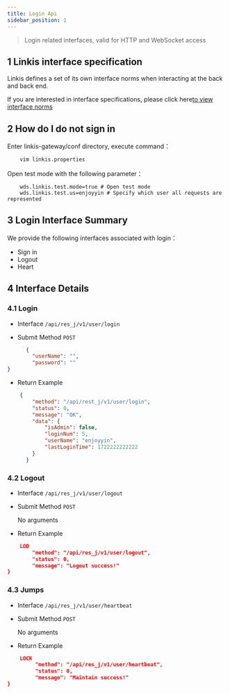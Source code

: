 ```yaml
---
title: Login Api
sidebar_position: 1
---
```


> Login related interfaces, valid for HTTP and WebSocket access

## 1 Linkis interface specification

Linkis defines a set of its own interface norms when interacting at the back and back end.

If you are interested in interface specifications, please click here[to view interface norms](/community/development_specification/api)

## 2 How do I do not sign in

Enter linkis-gateway/conf directory, execute command：

```bash
    vim linkis.properties
```

Open test mode with the following parameter：

```properties
    wds.linkis.test.mode=true # Open test mode
    wds.linkis.test.us=enjoyyin # Specify which user all requests are represented
```

## 3 Login Interface Summary

We provide the following interfaces associated with login：

 - Sign in
 - Logout
 - Heart


## 4 Interface Details

### 4.1 Login

- Interface `/api/res_j/v1/user/login`

- Submit Method `POST`

```json
      {
        "userName": "",
        "password": ""
}
```

- Return Example

```json
    {
        "method": "/api/rest_j/v1/user/login",
        "status": 0,
        "message": "OK",
        "data": {
            "isAdmin": false,
            "loginNum": 5,
            "userName": "enjoyyin",
            "lastLoginTime": 1722222222222
        }
      }
```

### 4.2 Logout
- Interface `/api/res_j/v1/user/logout`

- Submit Method `POST`

  No arguments

- Return Example

```json
    LOD
        "method": "/api/res_j/v1/user/logout",
        "status": 0,
        "message": "Logout success!"
}
```

### 4.3 Jumps

- Interface `/api/res_j/v1/user/heartbeat`

- Submit Method `POST`

  No arguments

- Return Example

```json
    LOCK
         "method": "/api/res_j/v1/user/heartbeat",
         "status": 0,
         "message": "Maintain success!"
}
```